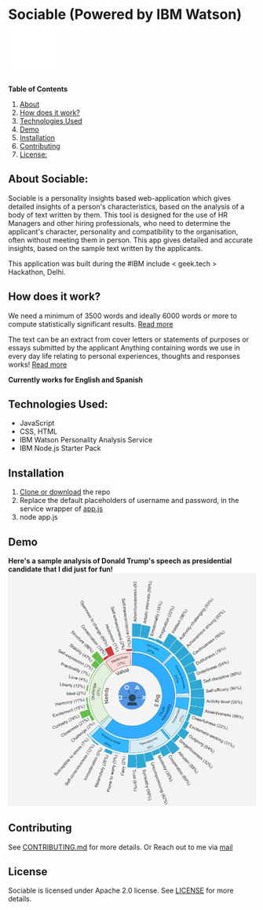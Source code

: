 # Sociable (Powered by IBM Watson) ![](/assets/watson.gif)

**Table of Contents** 
  1. [About](#about-sociable)
  2. [How does it work?](#how-does-it-work)
  4. [Technologies Used](#technologies-used)
  5. [Demo](#demo)
  6. [Installation](#installation)
  7. [Contributing](#contributing)
  8. [License:](#license)

## About Sociable:
Sociable is a personality insights based web-application which gives detailed insights of a person's characteristics, based on the analysis of a body of text written by them.
This tool is designed for the use of HR Managers and other hiring professionals, who need to determine the applicant's character, personality and compatibility to the organisation, often without meeting them in person. This app gives detailed and accurate insights, based on the sample text written by the applicants.

This application was built during the #IBM include < geek.tech > Hackathon, Delhi. 

## How does it work?
We need a minimum of 3500 words and ideally 6000 words or more to compute statistically significant results. [Read more](http://www.ibm.com/watson/developercloud/doc/personality-insights/science.shtml)

The text can be an extract from cover letters or statements of purposes or essays submitted by the applicant Anything containing words we use in every day life relating to personal experiences, thoughts and responses works! [Read more](http://www.ibm.com/watson/developercloud/doc/personality-insights/guidance.shtml#optimal)

**Currently works for English and Spanish**

## Technologies Used:
* JavaScript
* CSS, HTML
* IBM Watson Personality Analysis Service
* IBM Node.js Starter Pack

## Installation
1. [Clone or download](https://github.com/IpshitaC/sociable.git) the repo
2. Replace the default placeholders of username and password, in the service wrapper of [app.js](https://github.com/IpshitaC/sociable/blob/master/app.js)
3. node app.js

## Demo
**Here's a sample analysis of Donald Trump's speech as presidential candidate that I did just for fun!** 
![donaldtrump](/assets/donaldtrump.png)

## Contributing
See [CONTRIBUTING.md](https://github.com/IpshitaC/sociable/blob/master/CONTRIBUTING.md) for more details.
Or 
Reach out to me via [mail](mailto:chatterjeei08@gmail.com)

## License
Sociable is licensed under Apache 2.0 license. See [LICENSE](https://github.com/IpshitaC/sociable/blob/master/LICENSE) for more details.
